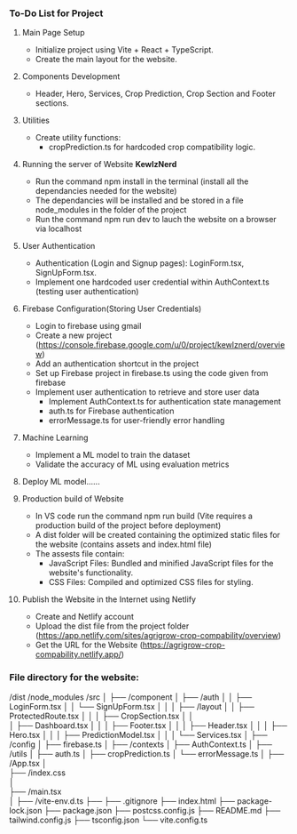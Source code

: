 ### **To-Do List for Project**
1. Main Page Setup
    - Initialize project using Vite + React + TypeScript.
    - Create the main layout for the website.

2. Components Development
    - Header, Hero, Services, Crop Prediction, Crop Section and Footer sections.

3. Utilities
    - Create utility functions:
       - cropPrediction.ts for hardcoded crop compatibility logic.

4. Running the server of Website **KewlzNerd**
    - Run the command npm install in the terminal (install all the dependancies needed for the website)
    - The dependancies will be installed and be stored in a file node_modules in the folder of the project
    - Run the command npm run dev to lauch the website on a browser via localhost

5. User Authentication
   - Authentication (Login and Signup pages): LoginForm.tsx, SignUpForm.tsx.
   - Implement one hardcoded user credential within AuthContext.ts (testing user authentication)

6. Firebase Configuration(Storing User Credentials)
    - Login to firebase using gmail
    - Create a new project (https://console.firebase.google.com/u/0/project/kewlznerd/overview)
    - Add an authentication shortcut in the project
    - Set up Firebase project in firebase.ts using the code given from firebase
    - Implement user authentication to retrieve and store user data
        - Implement AuthContext.ts for authentication state management
        - auth.ts for Firebase authentication
        - errorMessage.ts for user-friendly error handling

8. Machine Learning
    - Implement a ML model to train the dataset
    - Validate the accuracy of ML using evaluation metrics

9. Deploy ML model......

10. Production build of Website
    - In VS code run the command npm run build (Vite requires a production build of the project before deployment)
    - A dist folder will be created containing the optimized static files for the website (contains assets and index.html file)
    - The assests file contain:
       - JavaScript Files: Bundled and minified JavaScript files for the website's functionality.
       - CSS Files: Compiled and optimized CSS files for styling.

11. Publish the Website in the Internet using Netlify
    - Create and Netlify account 
    - Upload the dist file from the project folder (https://app.netlify.com/sites/agrigrow-crop-compability/overview)
    - Get the URL for the Website (https://agrigrow-crop-compability.netlify.app/)

### **File directory for the website:**
/dist
/node_modules
/src
│
├── /component
│   ├── /auth
│   │   ├── LoginForm.tsx
│   │   └── SignUpForm.tsx
│   │
│   ├── /layout
│   │   ├── ProtectedRoute.tsx
│   │
│   ├── CropSection.tsx
│   │   
│   ├── Dashboard.tsx
│   │
│   ├── Footer.tsx
│   │
│   ├── Header.tsx
│   │
│   ├── Hero.tsx
│   │
│   ├── PredictionModel.tsx
│   │
│   └── Services.tsx
│
├── /config
│   ├── firebase.ts
│
├── /contexts
│   ├── AuthContext.ts
│
├── /utils
│   ├── auth.ts
│   ├── cropPrediction.ts
│   └── errorMessage.ts
│
├── /App.tsx
│   
├── /index.css   
│   
├── /main.tsx  
│
├── /vite-env.d.ts
├── 
├── .gitignore
├── index.html
├── package-lock.json
├── package.json
├── postcss.config.js
├── README.md
├── tailwind.config.js
├── tsconfig.json
└── vite.config.ts
